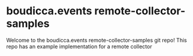 # boudicca.events remote-collector-samples

Welcome to the boudicca.events remote-collector-samples git repo!
This repo has an example implementation for a remote collector